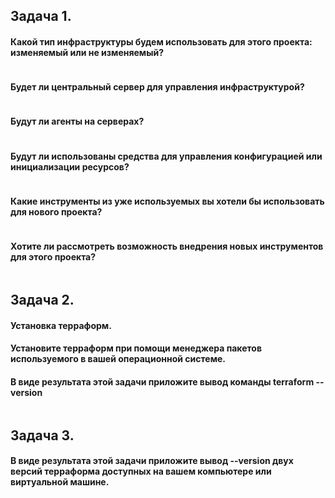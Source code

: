 ## **Задача 1.**
#### Какой тип инфраструктуры будем использовать для этого проекта: изменяемый или не изменяемый?
```

```
#### Будет ли центральный сервер для управления инфраструктурой?
```

```
#### Будут ли агенты на серверах?
```

```
#### Будут ли использованы средства для управления конфигурацией или инициализации ресурсов?
```

```
#### Какие инструменты из уже используемых вы хотели бы использовать для нового проекта?
```

```
#### Хотите ли рассмотреть возможность внедрения новых инструментов для этого проекта?
```

```
## **Задача 2.**
#### Установка терраформ.
#### Установите терраформ при помощи менеджера пакетов используемого в вашей операционной системе. 
#### В виде результата этой задачи приложите вывод команды terraform --version
```

```
## **Задача 3.**
#### В виде результата этой задачи приложите вывод --version двух версий терраформа доступных на вашем компьютере или виртуальной машине.
```

```
